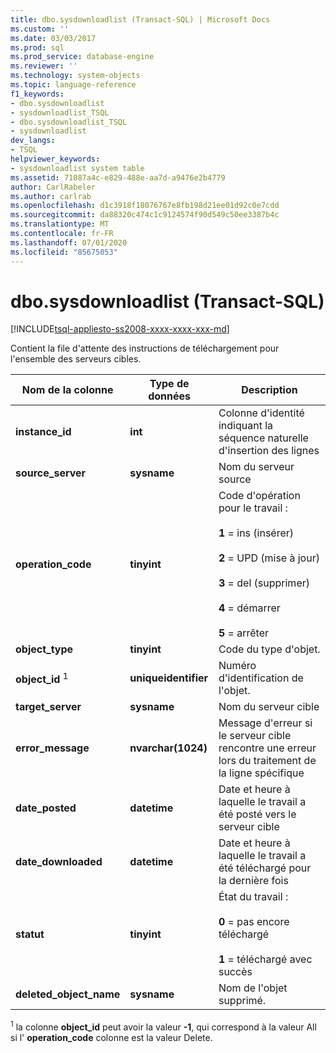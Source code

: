 ```yaml
---
title: dbo.sysdownloadlist (Transact-SQL) | Microsoft Docs
ms.custom: ''
ms.date: 03/03/2017
ms.prod: sql
ms.prod_service: database-engine
ms.reviewer: ''
ms.technology: system-objects
ms.topic: language-reference
f1_keywords:
- dbo.sysdownloadlist
- sysdownloadlist_TSQL
- dbo.sysdownloadlist_TSQL
- sysdownloadlist
dev_langs:
- TSQL
helpviewer_keywords:
- sysdownloadlist system table
ms.assetid: 71087a4c-e829-488e-aa7d-a9476e2b4779
author: CarlRabeler
ms.author: carlrab
ms.openlocfilehash: d1c3918f18076767e8fb198d21ee01d92c0e7cdd
ms.sourcegitcommit: da88320c474c1c9124574f90d549c50ee3387b4c
ms.translationtype: MT
ms.contentlocale: fr-FR
ms.lasthandoff: 07/01/2020
ms.locfileid: "85675053"
---
```

# <a name="dbosysdownloadlist-transact-sql"></a>dbo.sysdownloadlist (Transact-SQL)
[!INCLUDE[tsql-appliesto-ss2008-xxxx-xxxx-xxx-md](../../includes/applies-to-version/sqlserver.md)]

  Contient la file d'attente des instructions de téléchargement pour l'ensemble des serveurs cibles.  
  
|Nom de la colonne|Type de données|Description|  
|-----------------|---------------|-----------------|  
|**instance_id**|**int**|Colonne d'identité indiquant la séquence naturelle d'insertion des lignes|  
|**source_server**|**sysname**|Nom du serveur source|  
|**operation_code**|**tinyint**|Code d'opération pour le travail :<br /><br /> **1** = ins (insérer)<br /><br /> **2** = UPD (mise à jour)<br /><br /> **3** = del (supprimer)<br /><br /> **4** = démarrer<br /><br /> **5** = arrêter|  
|**object_type**|**tinyint**|Code du type d'objet.|  
|**object_id** <sup>1</sup>|**uniqueidentifier**|Numéro d'identification de l'objet.|  
|**target_server**|**sysname**|Nom du serveur cible|  
|**error_message**|**nvarchar(1024)**|Message d'erreur si le serveur cible rencontre une erreur lors du traitement de la ligne spécifique|  
|**date_posted**|**datetime**|Date et heure à laquelle le travail a été posté vers le serveur cible|  
|**date_downloaded**|**datetime**|Date et heure à laquelle le travail a été téléchargé pour la dernière fois|  
|**statut**|**tinyint**|État du travail :<br /><br /> **0** = pas encore téléchargé<br /><br /> **1** = téléchargé avec succès|  
|**deleted_object_name**|**sysname**|Nom de l'objet supprimé.|  
  
 <sup>1</sup> la colonne **object_id** peut avoir la valeur **-1**, qui correspond à la valeur All si l' **operation_code** colonne est la valeur Delete.  
  
  
